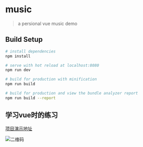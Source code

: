 # music

> a persional vue music demo

## Build Setup

``` bash
# install dependencies
npm install

# serve with hot reload at localhost:8080
npm run dev

# build for production with minification
npm run build

# build for production and view the bundle analyzer report
npm run build --report
```

## 学习vue时的练习

[项目演示地址](http://47.95.246.7)

![二维码](https://github.com/libaixu/music/blob/master/server.png)
